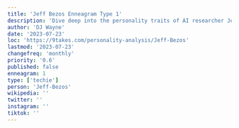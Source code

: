 ```yaml
---
title: 'Jeff Bezos Enneagram Type 1'
description: 'Dive deep into the personality traits of AI researcher Jeff Bezos as an Enneagram Type 1 - The Investigator.'
author: 'DJ Wayne'
date: '2023-07-23'
loc: 'https://9takes.com/personality-analysis/Jeff-Bezos'
lastmod: '2023-07-23'
changefreq: 'monthly'
priority: '0.6'
published: false
enneagram: 1
type: ['techie']
person: 'Jeff-Bezos'
wikipedia: ''
twitter: ''
instagram: ''
tiktok: ''
---
```


<!-- https://x.com/FoundersPodcast/status/1704691402613741421?s=20 -->
